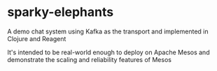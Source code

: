 # sparky-elephants

A demo chat system using Kafka as the transport and implemented in Clojure
and Reagent

It's intended to be real-world enough to deploy on Apache Mesos and
demonstrate the scaling and reliability features of Mesos

